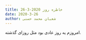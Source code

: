 ```yaml
---
title: خاطره روز 2020-3-26
date: 2020-3-26
author: شعبان محمد حسنی
---
```


امروزم یه روز عادی بود مثل روزای گذشته.